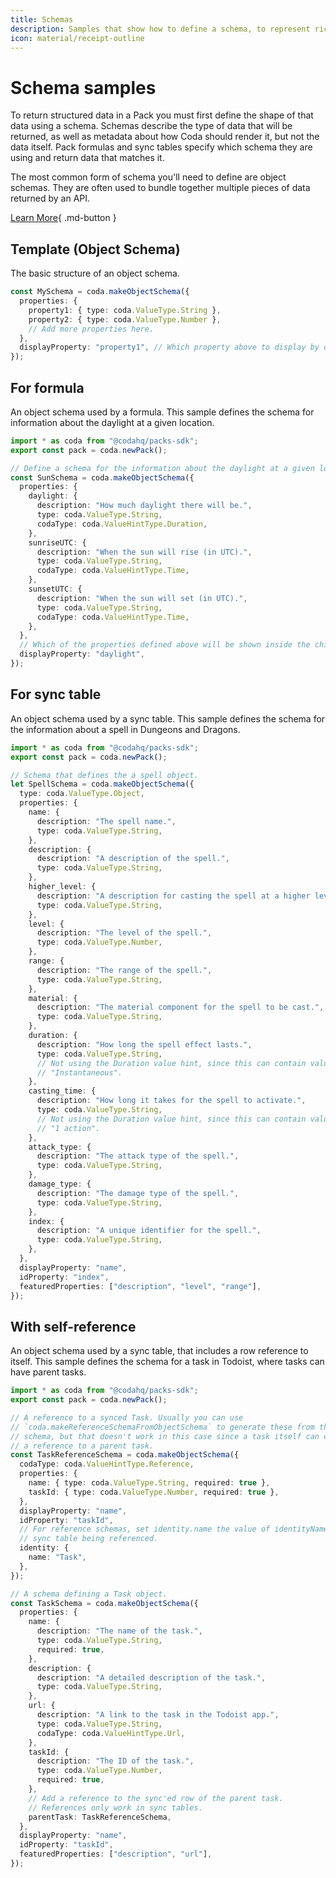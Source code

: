 ```yaml
---
title: Schemas
description: Samples that show how to define a schema, to represent rich objects.
icon: material/receipt-outline
---
```


# Schema samples

To return structured data in a Pack you must first define the shape of that data using a schema. Schemas describe the type of data that will be returned, as well as metadata about how Coda should render it, but not the data itself. Pack formulas and sync tables specify which schema they are using and return data that matches it.

The most common form of schema you'll need to define are object schemas. They are often used to bundle together multiple pieces of data returned by an API.


[Learn More](../../../guides/advanced/schemas){ .md-button }

## Template (Object Schema)
The basic structure of an object schema.

```ts
const MySchema = coda.makeObjectSchema({
  properties: {
    property1: { type: coda.ValueType.String },
    property2: { type: coda.ValueType.Number },
    // Add more properties here.
  },
  displayProperty: "property1", // Which property above to display by default.
});
```
## For formula
An object schema used by a formula. This sample defines the schema for information about the daylight at a given location.

```ts
import * as coda from "@codahq/packs-sdk";
export const pack = coda.newPack();

// Define a schema for the information about the daylight at a given location.
const SunSchema = coda.makeObjectSchema({
  properties: {
    daylight: {
      description: "How much daylight there will be.",
      type: coda.ValueType.String,
      codaType: coda.ValueHintType.Duration,
    },
    sunriseUTC: {
      description: "When the sun will rise (in UTC).",
      type: coda.ValueType.String,
      codaType: coda.ValueHintType.Time,
    },
    sunsetUTC: {
      description: "When the sun will set (in UTC).",
      type: coda.ValueType.String,
      codaType: coda.ValueHintType.Time,
    },
  },
  // Which of the properties defined above will be shown inside the chip.
  displayProperty: "daylight",
});
```
## For sync table
An object schema used by a sync table. This sample defines the schema for the information about a spell in Dungeons and Dragons.

```ts
import * as coda from "@codahq/packs-sdk";
export const pack = coda.newPack();

// Schema that defines the a spell object.
let SpellSchema = coda.makeObjectSchema({
  type: coda.ValueType.Object,
  properties: {
    name: {
      description: "The spell name.",
      type: coda.ValueType.String,
    },
    description: {
      description: "A description of the spell.",
      type: coda.ValueType.String,
    },
    higher_level: {
      description: "A description for casting the spell at a higher level.",
      type: coda.ValueType.String,
    },
    level: {
      description: "The level of the spell.",
      type: coda.ValueType.Number,
    },
    range: {
      description: "The range of the spell.",
      type: coda.ValueType.String,
    },
    material: {
      description: "The material component for the spell to be cast.",
      type: coda.ValueType.String,
    },
    duration: {
      description: "How long the spell effect lasts.",
      type: coda.ValueType.String,
      // Not using the Duration value hint, since this can contain values like
      // "Instantaneous".
    },
    casting_time: {
      description: "How long it takes for the spell to activate.",
      type: coda.ValueType.String,
      // Not using the Duration value hint, since this can contain values like
      // "1 action".
    },
    attack_type: {
      description: "The attack type of the spell.",
      type: coda.ValueType.String,
    },
    damage_type: {
      description: "The damage type of the spell.",
      type: coda.ValueType.String,
    },
    index: {
      description: "A unique identifier for the spell.",
      type: coda.ValueType.String,
    },
  },
  displayProperty: "name",
  idProperty: "index",
  featuredProperties: ["description", "level", "range"],
});
```
## With self-reference
An object schema used by a sync table, that includes a row reference to itself. This sample defines the schema for a task in Todoist, where tasks can have parent tasks.

```ts
import * as coda from "@codahq/packs-sdk";
export const pack = coda.newPack();

// A reference to a synced Task. Usually you can use
// `coda.makeReferenceSchemaFromObjectSchema` to generate these from the primary
// schema, but that doesn't work in this case since a task itself can contain
// a reference to a parent task.
const TaskReferenceSchema = coda.makeObjectSchema({
  codaType: coda.ValueHintType.Reference,
  properties: {
    name: { type: coda.ValueType.String, required: true },
    taskId: { type: coda.ValueType.Number, required: true },
  },
  displayProperty: "name",
  idProperty: "taskId",
  // For reference schemas, set identity.name the value of identityName on the
  // sync table being referenced.
  identity: {
    name: "Task",
  },
});

// A schema defining a Task object.
const TaskSchema = coda.makeObjectSchema({
  properties: {
    name: {
      description: "The name of the task.",
      type: coda.ValueType.String,
      required: true,
    },
    description: {
      description: "A detailed description of the task.",
      type: coda.ValueType.String,
    },
    url: {
      description: "A link to the task in the Todoist app.",
      type: coda.ValueType.String,
      codaType: coda.ValueHintType.Url,
    },
    taskId: {
      description: "The ID of the task.",
      type: coda.ValueType.Number,
      required: true,
    },
    // Add a reference to the sync'ed row of the parent task.
    // References only work in sync tables.
    parentTask: TaskReferenceSchema,
  },
  displayProperty: "name",
  idProperty: "taskId",
  featuredProperties: ["description", "url"],
});
```

